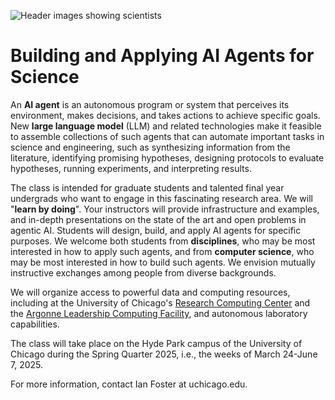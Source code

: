 ![Header images showing scientists](Images/fd19a9a4-a510-4db0-9e37-7b97321a5fbf.jpeg?raw=true "Title")

# Building and Applying AI Agents for Science

An **AI agent** is an autonomous program or system that perceives its environment, makes decisions, and takes actions to achieve specific goals.
New **large language model** (LLM) and related technologies make it feasible to assemble collections of such agents that can automate important tasks in science and engineering, such as synthesizing information from the literature, identifying promising hypotheses, designing protocols to evaluate hypotheses, running experiments, and interpreting results.

The class is intended for graduate students and talented final year undergrads who want to engage in this fascinating research area.
We will "**learn by doing**".
Your instructors will provide infrastructure and examples, and in-depth presentations on the state of the art and open problems in agentic AI.
Students will design, build, and apply AI agents for specific purposes.
We welcome both students from **disciplines**, who may be most interested in how to apply such agents, and from **computer science**, who may be most interested in how to build such agents. We envision mutually instructive exchanges among people from diverse backgrounds.

We will organize access to powerful data and computing resources, including at the University of Chicago's [Research Computing Center](https://rcc.uchicago.edu) and the [Argonne Leadership Computing Facility](https://alcf.anl.gov), and autonomous laboratory capabilities.

The class will take place on the Hyde Park campus of the University of Chicago during the Spring Quarter 2025, i.e., the weeks of March 24-June 7, 2025.

For more information, contact Ian Foster at uchicago.edu.



